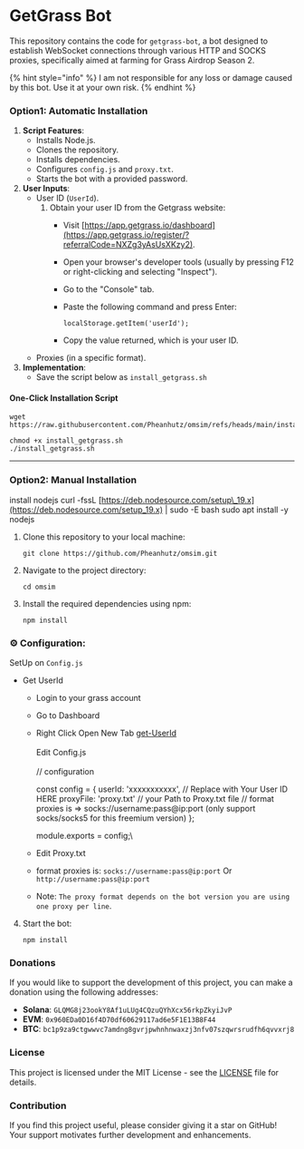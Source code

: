 # GetGrass Bot

This repository contains the code for `getgrass-bot`, a bot designed to establish WebSocket connections through various HTTP and SOCKS proxies, specifically aimed at farming for Grass Airdrop Season 2.

{% hint style="info" %}
I am not responsible for any loss or damage caused by this bot. Use it at your own risk.
{% endhint %}

### Option1: Automatic Installation

1. **Script Features**:
   * Installs Node.js.
   * Clones the repository.
   * Installs dependencies.
   * Configures `config.js` and `proxy.txt`.
   * Starts the bot with a provided password.
2. **User Inputs**:
   * User ID (`UserId`).&#x20;
     1. Obtain your user ID from the Getgrass website:
        * Visit [https://app.getgrass.io/dashboard](https://app.getgrass.io/register/?referralCode=NXZg3yAsUsXKzy2).
        * Open your browser's developer tools (usually by pressing F12 or right-clicking and selecting "Inspect").
        * Go to the "Console" tab.
        *   Paste the following command and press Enter:

            ```
            localStorage.getItem('userId');
            ```
        * Copy the value returned, which is your user ID.
   * Proxies (in a specific format).
3. **Implementation**:
   * Save the script below as `install_getgrass.sh`

#### **One-Click Installation Script**

```
wget https://raw.githubusercontent.com/Pheanhutz/omsim/refs/heads/main/install_getgrass.sh
```

```
chmod +x install_getgrass.sh
./install_getgrass.sh
```

***

### Option2: Manual Installation

install nodejs curl -fssL [https://deb.nodesource.com/setup\_19.x](https://deb.nodesource.com/setup_19.x) | sudo -E bash sudo apt install -y nodejs

1.  Clone this repository to your local machine:

    ```
    git clone https://github.com/Pheanhutz/omsim.git
    ```
2.  Navigate to the project directory:

    ```
    cd omsim
    ```
3.  Install the required dependencies using npm:

    ```
    npm install
    ```

### ⚙️ Configuration:

SetUp on `Config.js`

* Get UserId
  * Login to your grass account
  * Go to Dashboard
  *   Right Click Open New Tab [get-UserId](https://api.getgrass.io/retrieveUser)\
      \
      Edit Config.js\
      \
      // configuration

      const config = { userId: 'xxxxxxxxxxx', // Replace with Your User ID HERE proxyFile: 'proxy.txt' // your Path to Proxy.txt file // format proxies is => socks://username:pass@ip:port (only support socks/socks5 for this freemium version) };

      module.exports = config;\

  * Edit Proxy.txt
  * format proxies is: `socks://username:pass@ip:port` Or `http://username:pass@ip:port`
  * Note: `The proxy format depends on the bot version you are using one proxy per line`.

4.  Start the bot:

    ```
    npm install
    ```

### Donations

If you would like to support the development of this project, you can make a donation using the following addresses:

* **Solana**: `GLQMG8j23ookY8Af1uLUg4CQzuQYhXcx56rkpZkyiJvP`
* **EVM**: `0x960EDa0D16f4D70df60629117ad6e5F1E13B8F44`
* **BTC**: `bc1p9za9ctgwwvc7amdng8gvrjpwhnhnwaxzj3nfv07szqwrsrudfh6qvvxrj8`

### License

This project is licensed under the MIT License - see the [LICENSE](https://github.com/dante4rt/getgrass-bot/blob/main/LICENSE) file for details.

### Contribution

If you find this project useful, please consider giving it a star on GitHub! Your support motivates further development and enhancements.
